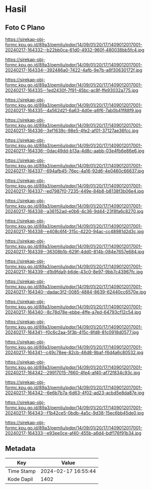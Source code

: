 # Hasil

## Foto C Plano

https://sirekap-obj-formc.kpu.go.id/89a3/pemilu/pdpr/14/09/01/20/17/1409012017001-20240217-164332--b22bb0ca-61d0-4932-960f-480038bb5fc4.jpg

https://sirekap-obj-formc.kpu.go.id/89a3/pemilu/pdpr/14/09/01/20/17/1409012017001-20240217-164334--392486a0-7422-4afb-9e7b-a6f30630172f.jpg

https://sirekap-obj-formc.kpu.go.id/89a3/pemilu/pdpr/14/09/01/20/17/1409012017001-20240217-164335--1ed2430f-7f91-45bc-ac8f-ffe93032a775.jpg

https://sirekap-obj-formc.kpu.go.id/89a3/pemilu/pdpr/14/09/01/20/17/1409012017001-20240217-164335--4a562d21-6a63-4d0e-a6f6-7ab0b41f88f9.jpg

https://sirekap-obj-formc.kpu.go.id/89a3/pemilu/pdpr/14/09/01/20/17/1409012017001-20240217-164336--3ef1639c-98e5-4fe2-af01-37127ae36fcc.jpg

https://sirekap-obj-formc.kpu.go.id/89a3/pemilu/pdpr/14/09/01/20/17/1409012017001-20240217-164336--0dac49dd-b13a-4d8c-aabb-03e4fb6e86e6.jpg

https://sirekap-obj-formc.kpu.go.id/89a3/pemilu/pdpr/14/09/01/20/17/1409012017001-20240217-164337--694afb45-76ec-4a16-92d6-4e0460c66637.jpg

https://sirekap-obj-formc.kpu.go.id/89a3/pemilu/pdpr/14/09/01/20/17/1409012017001-20240217-164337--ed7987f0-7235-449e-84b8-b8138f3b06e4.jpg

https://sirekap-obj-formc.kpu.go.id/89a3/pemilu/pdpr/14/09/01/20/17/1409012017001-20240217-164338--a36152ad-e0b6-4c36-9d44-23f8fa6c8270.jpg

https://sirekap-obj-formc.kpu.go.id/89a3/pemilu/pdpr/14/09/01/20/17/1409012017001-20240217-164338--e408c6f4-315c-4220-94ac-cc48981d2d3c.jpg

https://sirekap-obj-formc.kpu.go.id/89a3/pemilu/pdpr/14/09/01/20/17/1409012017001-20240217-164339--36308b1b-629f-4dd0-814b-084e7657e684.jpg

https://sirekap-obj-formc.kpu.go.id/89a3/pemilu/pdpr/14/09/01/20/17/1409012017001-20240217-164339--d1b9fda9-b6de-43c0-8e97-9bb7c43967fc.jpg

https://sirekap-obj-formc.kpu.go.id/89a3/pemilu/pdpr/14/09/01/20/17/1409012017001-20240217-164340--dadac3f2-0085-4884-8639-62440cc6570e.jpg

https://sirekap-obj-formc.kpu.go.id/89a3/pemilu/pdpr/14/09/01/20/17/1409012017001-20240217-164340--8c78d78e-ebbe-4ffe-a7ed-64793cf12c54.jpg

https://sirekap-obj-formc.kpu.go.id/89a3/pemilu/pdpr/14/09/01/20/17/1409012017001-20240217-164341--f0c6c2aa-5f3b-415c-8fd8-81c0918d0577.jpg

https://sirekap-obj-formc.kpu.go.id/89a3/pemilu/pdpr/14/09/01/20/17/1409012017001-20240217-164341--c49c78ee-82cb-46d8-9baf-f6d4a6c80532.jpg

https://sirekap-obj-formc.kpu.go.id/89a3/pemilu/pdpr/14/09/01/20/17/1409012017001-20240217-164342--29917015-7660-4fe4-af40-af72f834c93c.jpg

https://sirekap-obj-formc.kpu.go.id/89a3/pemilu/pdpr/14/09/01/20/17/1409012017001-20240217-164342--6e6b7b7a-6d63-4f02-ad23-acbd5e8da87e.jpg

https://sirekap-obj-formc.kpu.go.id/89a3/pemilu/pdpr/14/09/01/20/17/1409012017001-20240217-164343--f1b42ce5-0bdb-4a5c-9d38-15ec6bb45de0.jpg

https://sirekap-obj-formc.kpu.go.id/89a3/pemilu/pdpr/14/09/01/20/17/1409012017001-20240217-164333--e93ee0ce-af40-455b-a6d4-bdf176f91b34.jpg


## Metadata

| Key        | Value               |
| ---------- | ------------------- |
| Time Stamp | 2024-02-17 16:55:44 |
| Kode Dapil | 1402                |



